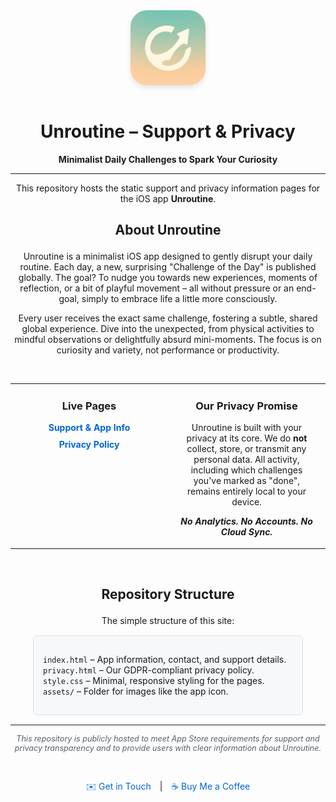 <div align="center">
  <img src="assets/iconMain.png" alt="Unroutine App Icon" width="120" height="120" style="border-radius: 22%; margin-bottom: 15px; box-shadow: 0 4px 8px rgba(0,0,0,0.1);">
  <h1>Unroutine – Support & Privacy</h1>
  <p>
    <strong>Minimalist Daily Challenges to Spark Your Curiosity</strong>
  </p>
  <p>
    <!-- Ersetze dies mit deinem App Store Link, sobald verfügbar -->
    <!-- 
    <a href="YOUR_APP_STORE_LINK_HERE_WHEN_READY">
      <img src="https://developer.apple.com/assets/elements/badges/download-on-the-app-store.svg" alt="Download on the App Store" height="40">
    </a>
    -->
  </p>
</div>

<hr>

<p align="center">
  This repository hosts the static support and privacy information pages for the iOS app <strong>Unroutine</strong>.
</p>

## <p align="center">About Unroutine</p>

<p align="center">
  Unroutine is a minimalist iOS app designed to gently disrupt your daily routine. Each day, a new, surprising "Challenge of the Day" is published globally. The goal? To nudge you towards new experiences, moments of reflection, or a bit of playful movement – all without pressure or an end-goal, simply to embrace life a little more consciously.
</p>
<p align="center">
  Every user receives the exact same challenge, fostering a subtle, shared global experience. Dive into the unexpected, from physical activities to mindful observations or delightfully absurd mini-moments. The focus is on curiosity and variety, not performance or productivity.
</p>

<br>

<table width="100%">
  <tr>
    <td width="50%" valign="top">
      <h3 align="center">Live Pages</h3>
      <ul style="list-style-type: none; padding-left: 0; text-align: center;">
        <li style="margin-bottom: 10px;">
          <a href="https://julialti.github.io/Unroutine/" style="text-decoration: none; color: #0366d6; font-weight: bold;">
            Support & App Info
          </a>
        </li>
        <li>
          <a href="https://julialti.github.io/Unroutine/privacy.html" style="text-decoration: none; color: #0366d6; font-weight: bold;">
            Privacy Policy
          </a>
        </li>
      </ul>
    </td>
    <td width="50%" valign="top">
      <h3 align="center">Our Privacy Promise</h3>
      <p align="center" style="padding: 0 15px;">
        Unroutine is built with your privacy at its core. We do <strong>not</strong> collect, store, or transmit any personal data. All activity, including which challenges you've marked as "done", remains entirely local to your device.
      </p>
      <p align="center" style="font-weight: bold;">
        <em>No Analytics. No Accounts. No Cloud Sync.</em>
      </p>
    </td>
  </tr>
</table>

<br>

## <p align="center">Repository Structure</p>
<p align="center">The simple structure of this site:</p>

<div style="background-color: #f6f8fa; border: 1px solid #e1e4e8; border-radius: 6px; padding: 15px; margin: 15px auto; max-width: 400px;">
  <ul style="list-style-type: none; padding-left: 0;">
    <li><code>index.html</code> – App information, contact, and support details.</li>
    <li><code>privacy.html</code> – Our GDPR-compliant privacy policy.</li>
    <li><code>style.css</code> – Minimal, responsive styling for the pages.</li>
    <li><code>assets/</code> – Folder for images like the app icon.</li>
  </ul>
</div>

<hr>

<p align="center" style="font-size: 0.9em; color: #586069;">
  <em>This repository is publicly hosted to meet App Store requirements for support and privacy transparency and to provide users with clear information about Unroutine.</em>
</p>
<br>
<p align="center">
  <a href="mailto:support@unroutine.app" style="text-decoration: none; color: #0366d6;">✉️ Get in Touch</a>
  <span style="margin: 0 10px;">|</span>
  <a href="https://buymeacoffee.com/julialti" target="_blank" rel="noopener noreferrer" style="text-decoration: none; color: #0366d6;">☕ Buy Me a Coffee</a>
</p>

